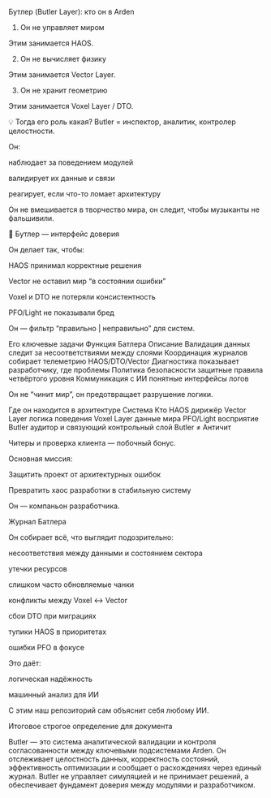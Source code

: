 Бутлер (Butler Layer): кто он в Arden
1. Он не управляет миром

Этим занимается HAOS.

2. Он не вычисляет физику

Этим занимается Vector Layer.

3. Он не хранит геометрию

Этим занимается Voxel Layer / DTO.

💡 Тогда его роль какая?
Butler = инспектор, аналитик, контролер целостности.

Он:

наблюдает за поведением модулей

валидирует их данные и связи

реагирует, если что-то ломает архитектуру

Он не вмешивается в творчество мира,
он следит, чтобы музыканты не фальшивили.

🎯 Бутлер — интерфейс доверия

Он делает так, чтобы:

HAOS принимал корректные решения

Vector не оставил мир “в состоянии ошибки”

Voxel и DTO не потеряли консистентность

PFO/Light не показывали бред

Он — фильтр “правильно | неправильно” для систем.

Его ключевые задачи
Функция Батлера	Описание
Валидация данных	следит за несоответствиями между слоями
Координация журналов	собирает телеметрию HAOS/DTO/Vector
Диагностика	показывает разработчику, где проблемы
Политика безопасности	защитные правила четвёртого уровня
Коммуникация с ИИ	понятные интерфейсы логов

Он не “чинит мир”, он предотвращает разрушение логики.

Где он находится в архитектуре
Система	Кто
HAOS	дирижёр
Vector Layer	логика поведения
Voxel Layer	данные мира
PFO/Light	восприятие
Butler	аудитор и связующий контрольный слой
Butler ≠ Античит

Читеры и проверка клиента — побочный бонус.

Основная миссия:

Защитить проект от архитектурных ошибок

Превратить хаос разработки в стабильную систему

Он — компаньон разработчика.

Журнал Батлера

Он собирает всё, что выглядит подозрительно:

несоответствия между данными и состоянием сектора

утечки ресурсов

слишком часто обновляемые чанки

конфликты между Voxel ↔ Vector

сбои DTO при миграциях

тупики HAOS в приоритетах

ошибки PFO в фокусе

Это даёт:

логическая надёжность

машинный анализ для ИИ

С этим наш репозиторий сам объяснит себя любому ИИ.

Итоговое строгое определение для документа

Butler — это система аналитической валидации и контроля согласованности между ключевыми подсистемами Arden.
Он отслеживает целостность данных, корректность состояний, эффективность оптимизации и сообщает о расхождениях через единый журнал.
Butler не управляет симуляцией и не принимает решений, а обеспечивает фундамент доверия между модулями и разработчиком.
